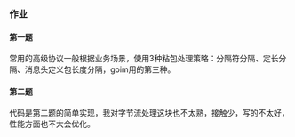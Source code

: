 ### 作业

#### 第一题
常用的高级协议一般根据业务场景，使用3种粘包处理策略：分隔符分隔、定长分隔、消息头定义包长度分隔，goim用的第三种。

#### 第二题
代码是第二题的简单实现，我对字节流处理这块也不太熟，接触少，写的不太好，性能方面也不大会优化。